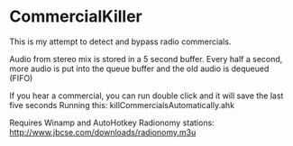 # CommercialKiller
This is my attempt to detect and bypass radio commercials.

Audio from stereo mix is stored in a 5 second buffer.
Every half a second, more audio is put into the queue buffer and the old audio is dequeued (FIFO)

If you hear a commercial, you can run double click and it will save the last five seconds
Running this: killCommercialsAutomatically.ahk

Requires Winamp and AutoHotkey
Radionomy stations: http://www.jbcse.com/downloads/radionomy.m3u

